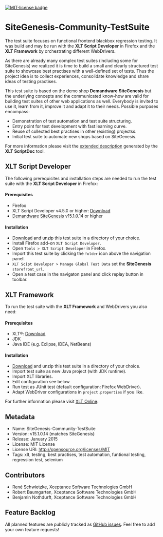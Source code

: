 <a href="http://github.com/dataduke/xlt-testsuite-documentation/blob/master/LICENSE.md" target="_blank"><img src="http://img.shields.io/badge/License-MIT-blue.svg" alt="MIT-license badge"></a>

# SiteGenesis-Community-TestSuite

The test suite focuses on functional frontend blackbox regression testing. It was build and may be run with the __XLT Script Developer__ in Firefox and the __XLT Framework__ by orchestrating different WebDrivers. 

As there are already many complex test suites (including some for SiteGenesis) we realized it is time to build a small and clearly structured test suite to showcase best practises with a well-defined set of tests. Thus the project idea is to collect experiences, consolidate knowledge and share ideas of testing practises. 

This test suite is based on the demo shop __Demandware__ __SiteGenesis__ but the underlying concepts and the communicated know-how are valid for building test suites of other web applications as well. Everybody is invited to use it, learn from it, improve it and adapt it to their needs. Possible purposes encompass:

- Demonstration of test automation and test suite structuring.
- Entry point for test development with fast learning curve.
- Reuse of collected best practises in other (existing) projectss.
- Initial test suite to automate new shops based on SiteGenesis.

For more information please visit the [extended description](http://dataduke.github.io/xlt-testsuite-documentation/scriptdoc/index.html) generated by the **XLT ScriptDoc** tool.

## XLT Script Developer

The following prerequisites and installation steps are needed to run the test suite with the __XLT Script Developer__ in Firefox:

#### Prerequisites

- Firefox
- XLT Script Developer v4.5.0 or higher: [Download](https://www.xceptance.com/en/xlt/download.html)
- [Demandware](http://www.demandware.com/) [SiteGenesis](ttp://www.demandware.com/on/demandware.store/Sites-SiteGenesis-Site) v15.1.0.14 or higher

#### Installation

- [Download](https://github.com/Xceptance/SiteGenesis-Community-TestSuite/archive/master.zip) and unzip this test suite in a directory of your choice.
- Install Firefox add-on `XLT Script Developer`.
- Open `Tools > XLT Script Developer` in Firefox.
- Import this test suite by clicking the `folder` icon above the navigation panel.
- `XLT Scipt Developer > Manage Global Test Data` set the **SiteGenesis** `storefront_url`.
- Open a test case in the navigaton panel and click replay button in toolbar.

## XLT Framework

To run the test suite with the __XLT Framework__ and WebDrivers you also need:

#### Prerequisites

- XLT&reg;: [Download](https://www.xceptance.com/en/xlt/download.html)
- JDK
- Java IDE (e.g. Eclipse, IDEA, NetBeans)

#### Installation

- [Download](https://github.com/Xceptance/SiteGenesis-Community-TestSuite/archive/master.zip) and unzip this test suite in a directory of your choice.
- Import test suite as new Java project (with JDK runtime).
- Import XLT libraries.
- Edit configuration see below.
- Run test as JUnit test (default configuration: Firefox WebDriver).
- Adapt WebDriver configurations in `project.properties` if you like.

For further information please visit [XLT Online](https://lab.xceptance.de/releases/xlt/latest/).

## Metadata

- Name: SiteGenesis-Community-TestSuite
- Version: v15.1.0.14 (matches SiteGenesis)
- Release: January 2015
- License: MIT License
- License URI: http://opensource.org/licenses/MIT
- Tags: xlt, testing, best practises, test automation, funtional testing, regression test, selenium

## Contributors

- René Schwietzke, Xceptance Software Technologies GmbH
- Robert Baumgarten, Xceptance Software Technologies GmbH
- Benjamin Nothdurft, Xceptance Software Technologies GmbH

## Feature Backlog

All planned features are publicly tracked as [GitHub issues](https://github.com/Xceptance/SiteGenesis-Community-TestSuite/issues). Feel free to add your own feature requests!

